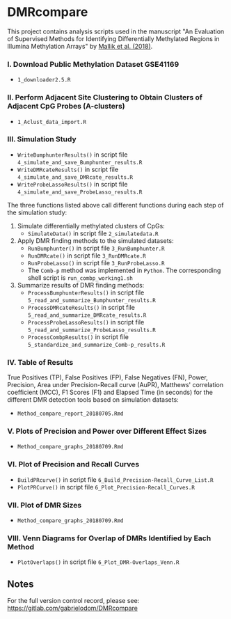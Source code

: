 <!-- README.md is generated from README.Rmd. Please edit that file -->
DMRcompare
==========

This project contains analysis scripts used in the manuscript "An Evaluation of Supervised Methods for Identifying Differentially Methylated Regions in Illumina Methylation Arrays" by [Mallik et al. (2018)](https://doi.org/10.1093/bib/bby085).

### I. Download Public Methylation Dataset GSE41169

-   `1_downloader2.5.R`

### II. Perform Adjacent Site Clustering to Obtain Clusters of Adjacent CpG Probes (A-clusters)

-   `1_Aclust_data_import.R`

### III. Simulation Study

-   `WriteBumphunterResults()` in script file `4_simulate_and_save_Bumphunter_results.R`
-   `WriteDMRcateResults()` in script file `4_simulate_and_save_DMRcate_results.R`
-   `WriteProbeLassoResults()` in script file `4_simulate_and_save_ProbeLasso_results.R`

The three functions listed above call different functions during each step of the simulation study:

1.  Simulate differentially methylated clusters of CpGs:
    -   `SimulateData()` in script file `2_simulatedata.R`
2.  Apply DMR finding methods to the simulated datasets:
    -   `RunBumphunter()` in script file `3_RunBumphunter.R`
    -   `RunDMRcate()` in script file `3_RunDMRcate.R`
    -   `RunProbeLasso()` in script file `3_RunProbeLasso.R`
    -   The `Comb-p` method was implemented in `Python`. The corresponding shell script is `run_combp_working1.sh`
3.  Summarize results of DMR finding methods:
    -   `ProcessBumphunterResults()` in script file `5_read_and_summarize_Bumphunter_results.R`
    -   `ProcessDMRcateResults()` in script file `5_read_and_summarize_DMRcate_results.R`
    -   `ProcessProbeLassoResults()` in script file `5_read_and_summarize_ProbeLasso_results.R`
    -   `ProcessCombpResults()` in script file `5_standardize_and_summarize_Comb-p_results.R`

### IV. Table of Results

True Positives (TP), False Positives (FP), False Negatives (FN), Power, Precision, Area under Precision-Recall curve (AuPR), Matthews' correlation coefficient (MCC), F1 Scores (F1) and Elapsed Time (in seconds) for the different DMR detection tools based on simulation datasets:

-   `Method_compare_report_20180705.Rmd`

### V. Plots of Precision and Power over Different Effect Sizes

-   `Method_compare_graphs_20180709.Rmd`

### VI. Plot of Precision and Recall Curves

-   `BuildPRcurve()` in script file `6_Build_Precision-Recall_Curve_List.R`
-   `PlotPRCurve()` in script file `6_Plot_Precision-Recall_Curves.R`

### VII. Plot of DMR Sizes

-   `Method_compare_graphs_20180709.Rmd`

### VIII. Venn Diagrams for Overlap of DMRs Identified by Each Method

-   `PlotOverlaps()` in script file `6_Plot_DMR-Overlaps_Venn.R`

Notes
-----

For the full version control record, please see: <https://gitlab.com/gabrielodom/DMRcompare>
